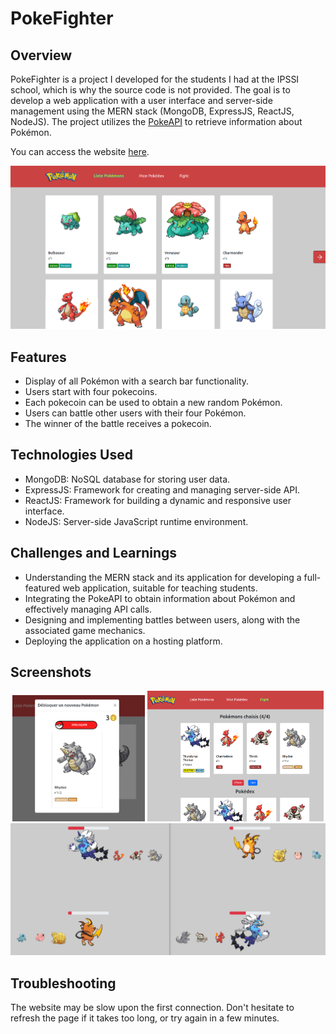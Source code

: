 # PokeFighter

## Overview

PokeFighter is a project I developed for the students I had at the IPSSI school, which is why the source code is not provided. The goal is to develop a web application with a user interface and server-side management using the MERN stack (MongoDB, ExpressJS, ReactJS, NodeJS). The project utilizes the [PokeAPI](https://pokeapi.co/) to retrieve information about Pokémon.

You can access the website [here](https://pokefighter-136fb.web.app/).

<div align="center">
  <img src="./screenshots/main.png" alt="main page">
</div>

## Features

* Display of all Pokémon with a search bar functionality.
* Users start with four pokecoins.
* Each pokecoin can be used to obtain a new random Pokémon.
* Users can battle other users with their four Pokémon.
* The winner of the battle receives a pokecoin.

## Technologies Used

* MongoDB: NoSQL database for storing user data.
* ExpressJS: Framework for creating and managing server-side API.
* ReactJS: Framework for building a dynamic and responsive user interface.
* NodeJS: Server-side JavaScript runtime environment.

## Challenges and Learnings

* Understanding the MERN stack and its application for developing a full-featured web application, suitable for teaching students.
* Integrating the PokeAPI to obtain information about Pokémon and effectively managing API calls.
* Designing and implementing battles between users, along with the associated game mechanics.
* Deploying the application on a hosting platform.

## Screenshots

<div align="center">
  <img src="./screenshots/new-pokemon.png" alt="new pokemon" width="42%" >
  <img src="./screenshots/prepare-fight.png" alt="preparing fight" width="56%">
  <img src="./screenshots/fight.png" alt="in fight">
</div>

## Troubleshooting

The website may be slow upon the first connection. Don't hesitate to refresh the page if it takes too long, or try again in a few minutes.
